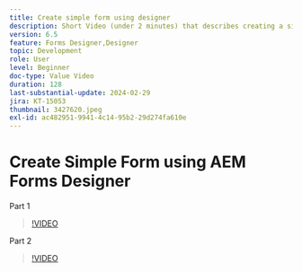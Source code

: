 ```yaml
---
title: Create simple form using designer
description: Short Video (under 2 minutes) that describes creating a simple form
version: 6.5
feature: Forms Designer,Designer
topic: Development
role: User
level: Beginner
doc-type: Value Video
duration: 128
last-substantial-update: 2024-02-29
jira: KT-15053
thumbnail: 3427620.jpeg
exl-id: ac482951-9941-4c14-95b2-29d274fa610e
---
```

# Create Simple Form using AEM Forms Designer

Part 1

>[!VIDEO](https://video.tv.adobe.com/v/3427620/?learn=on)

Part 2

>[!VIDEO](https://video.tv.adobe.com/v/3427621/?learn=on)
